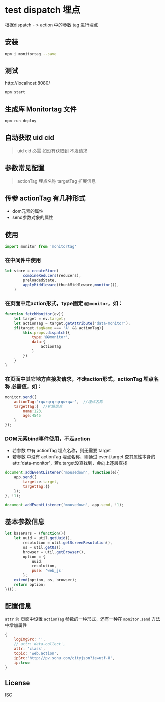 # test dispatch 埋点

根据dispatch - > action 中的参数 tag 进行埋点


## 安装

```bash
npm i monitortag --save
```

## 测试

http://localhost:8080/

```bash
npm start
```

## 生成库 Monitortag 文件

```bash
npm run deploy
```


## 自动获取 uid cid
> uid  cid  必需
> 如没有获取到 不发请求

## 参数常见配置
> actionTag 埋点名称
> targetTag 扩展信息


## 传参 actionTag 有几种形式

- dom元素的属性
- send参数对象的属性

## 使用

```js
import monitor from 'monitortag'
```


### 在中间件中使用

```js
let store = createStore(
        combineReducers(reducers),
        preloadedState,
        applyMiddleware(thunkMiddleware,monitor()),
    )
```

### 在页面中走action形式，type固定 `@@monitor`，如：

```js
function fetchMonitor(ev){
    let target = ev.target;
    let actionTag = target.getAttribute('data-monitor');
    if(target.tagName === 'A' && actionTag){
        this.props.dispatch({
            type:'@@monitor',
            data:{
                actionTag
            }
        })
    }
}
```

### 在页面中其它地方直接发请求，不走action形式，actionTag 埋点名称 必需值，如：

```js
monitor.send({
    actionTag:'rqwrqrqrqrqwrqwr',  //埋点名称
    targetTag:{  //扩展信息
        name:123,
        age:4545
    }
});
```

### DOM元素bind事件使用，不走action

- 若参数 中有 actionTag 埋点名称，则无需要 target
- 若参数 中没有 actionTag 埋点名称，则通过 event.target 查其属性本身的 attr:'data-monitor'，若e.target没查找到，会向上逐层查找

```js 
document.addEventListener('mousedown', function(e){
    app.send({
        target:e.target,
        targetTag:{}
    });
}, !1);
```

```js
document.addEventListener('mousedown', app.send, !1);
```

## 基本参数信息

```js
let basePars = (function(){
    let uuid = util.getUuid(),
        resolution = util.getScreenResolution(),
        os = util.getOs(),
        browser = util.getBrowser(),
        option = {
            uuid,
            resolution,
            puse: 'web_js'
        };
    extend(option, os, browser);
    return option;
})();
```

## 配置信息

`attr` 为 页面中设置 `actionTag` 参数的一种形式，还有一种在  `monitor.send` 方法 中增加属性

```js
{
    logImgSrc: '',
    // attr:'data-collect',
    attr: 'class',
    topic: 'web.action'，
    ipSrc:'http://pv.sohu.com/cityjson?ie=utf-8',
    ip:true
}
```

## License

ISC
